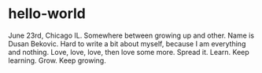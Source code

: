 # hello-world
June 23rd, Chicago IL. Somewhere between growing up and other.
Name is Dusan Bekovic. Hard to write a bit about myself, because I am everything and nothing. Love, love, love, then love some more. Spread it. Learn. Keep learning. Grow. Keep growing. 
